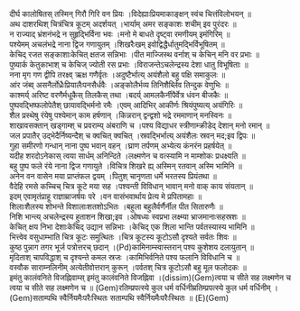 

  
दीर्घ कालोषितस् तस्मिन् गिरौ गिरि वन प्रियः ।विदेह्याःप्रियमाकाङ्क्षन् स्वंच चित्तंविलोभयन्  ॥   
अथ दाशरथिश् चित्रंचित्र कूटम् अदर्शयत् ।भार्याम् अमर सङ्काशः शचीम् इव पुरंदरः  ॥   
न राज्याद् भ्रंशनंभद्रे न सुहृद्भिर्विना भवः ।मनो मे बाधते दृष्ट्वा रमणीयम् इमंगिरिम्  ॥   
पश्येमम् अचलंभद्रे नाना द्विज गणायुतम् ।शिखरैःखम् इवोद्विद्धैर्धातुमद्भिर्विभूषितम्  ॥   
केचिद् रजत सङ्काशाःकेचित् क्षतज सन्निभाः ।पीत माज्जिस्थ वर्नाश् च केचिन् मनि वर प्रभाः  ॥   
पुष्यार्क केतुकाभाश् च केचिज् ज्योती रस प्रभाः ।विराजन्तेऽचलेन्द्रस्य देशा धातु विभूषिताः  ॥   
नना मृग गण द्वीपि तरक्ष्व् ऋक्ष गणैर्वृतः ।अदुष्टैर्भात्य् अयंशैलो बहु पक्षि समाकुलः  ॥   
आंर जंब्व् असनैर्लोध्रैःप्रियालैःपनसैर्धवैः ।अङ्कोलैर्भव्य तिनिशैर्ब्लिव तिन्दुक वेणुभिः  ॥   
काश्मर्य् अरिष्ट वरणैर्मधूकैस् तिलकैस् तथा ।बदर्य् आमलकैर्नीपैर्वेत्र धंवन बीजकैः  ॥   
पुष्पवद्भिष्फलोपेतैश् छायावद्भिर्मनो रमैः ।एवम् आदिभिर् आकीर्णः श्रियंपुष्यत्य् अयंगिरिः  ॥   
शैल प्रस्थेषु रंयेषु पश्येमान् काम हर्षणान् ।किन्नरान् द्वन्द्वशो भद्रे रममाणान् मनस्विनः  ॥   
शाखावसक्तान् खड्गाम्श् च प्रवराम्य् अंबराणि च ।पश्य विद्याधर स्त्रीणाम्क्रीडेद् देशान् मनो रमान्  ॥   
जल प्रपातैर् उद्भेदैर्निष्यन्दैश् च क्वचित् क्वचित् ।स्रवद्भिर्भात्य् अयंशैलः स्रवन् मद;इव द्विपः  ॥   
गुहा समीरणो गन्धान् नाना पुष्प भवान् वहन् ।घ्राण तर्पणम् अभ्येत्य कंनरंन प्रहर्षयेत्  ॥   
यदीह शरदोऽनेकास् त्वया सार्धम् अनिन्दिते ।लक्ष्मणेन च वत्स्यामि न माम्शोकः प्रधक्ष्यति  ॥   
बहु पुष्प फले रंये नाना द्विज गणायुते ।विचित्र शिखरे ह्य् अस्मिन् रतवान् अस्मि भामिनि  ॥   
अनेन वन वासेन मया प्राप्तंफल द्वयम् ।पितुश् चानृणता धर्मे भरतस्य प्रियंतथा  ॥   
वैदेहि रमसे कच्चिच् चित्र कूटे मया सह ।पश्यन्ती विविधान् भावान् मनो वाक् काय संयतान्  ॥   
इदम् एवामृतंप्राहू राज्ञाम्राजर्षयः परे ।वन वासंभवार्थाय प्रेत्य मे प्रपितामहाः  ॥   
शिलाःशैलस्य शोभन्ते विशालाःशतशोऽभितः ।बहुला बहुलैर्वर्णैर्नील पीत सितारुणैः  ॥   
निशि भान्त्य् अचलेन्द्रस्य हुताशन शिखा;इव ।ओषध्यः स्वप्रभा लक्ष्म्या भ्राजमानाःसहस्रशः  ॥   
केचित् क्षय निभा देशाःकेचिद् उद्यान सन्निभाः ।केचिद् एक शिला भान्ति पर्वतस्यास्य भामिनि  ॥   
भित्त्वेव वसुधाम्भाति चित्र कूटः समुत्थितः ।चित्र कूटस्य कूटोऽसौ दृश्यते सर्वतः शिवः  ॥   
कुष्ठ पुन्नाग तगर भूर्ज पत्रोत्तरच् छदान् ।(Pd)कामिनाम्स्वास्तरान् पश्य कुशेशय दलायुतान्  ॥   
मृदिताश् चापविद्धाश् च दृश्यन्ते कमल स्रजः ।कामिभिर्वनिते पश्य फलानि विविधानि च  ॥   
वस्वौक साराम्नलिनीम् अत्येतीवोत्तरान् कुरून् ।पर्वतश् चित्र कूटोऽसौ बहु मूल फलोदकः  ॥   
इमंतु कालंवनिते विजह्निवाम्स् इमंतु कालंवनिते विजह्निवा ।(dissim)(Gem)त्वया च सीते सह लक्ष्मणेन च त्वया च सीते सह लक्ष्मणेन च  ॥ (Gem)रतिम्प्रपत्स्ये कुल धर्म वर्धिनीम्रतिम्प्रपत्स्ये कुल धर्म वर्धिनीम् ।(Gem)सताम्पथि स्वैर्नियमैःपरैःस्थितः सताम्पथि स्वैर्नियमैःपरैःस्थितः  ॥ (E)(Gem)  
